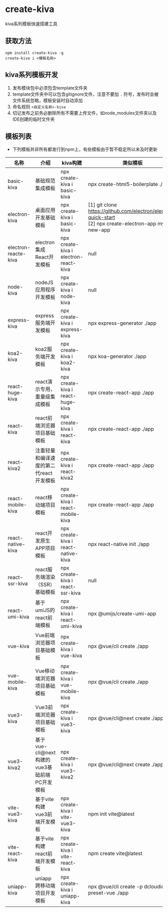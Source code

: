 # create-kiva

kiva系列模板快速搭建工具

## 获取方法

```
npm install create-kiva -g
create-kiva i <模板名称>
```

## kiva系列模板开发

1. 发布模块包中必须包含template文件夹
2. template文件夹中可以包含gitignore文件，注意不要加 `.` 符号，发布时会被文件系统忽略，模板安装时自动添加
3. 命名规则 `<自定义名称>-kiva`
4. 切记发布之前务必删除所有不需要上传文件，如node_modules文件夹以及IDE创建的临时文件夹

## 模板列表

- 下列模板并非所有都发行到npm上，有些模板由于暂不稳定所以未及时更新

| 名称                   | 介绍                              | kiva构建                                | 类似模板 |
|----------------------|---------------------------------|---------------------------------------| --- |
| basic-kiva           | 基础规范集成模板                        | npx create-kiva i basic-kiva          | npx create-html5-boilerplate ./app  |
| electron-kiva        | 桌面应用开发基础模板                      | npx create-kiva i basic-kiva          | [1] git clone https://github.com/electron/electron-quick-start <br/> [2] npx create-electron-app my-new-app    |
| electron-reacte-kiva | electron集成React开发模板             | npx create-kiva i electron-react-kiva | null  |
| node-kiva            | nodeJS应用程序开发模板                  | npx create-kiva i node-kiva           | null |
| express-kiva         | express服务端开发模板                  | npx create-kiva i express-kiva        | npx express-generator ./app  |
| koa2-kiva            | koa2服务端开发模板                     | npx create-kiva i koa2-kiva           | npx koa-generator ./app  |
| react-huge-kiva      | react演示专用，重量级集成模板               | npx create-kiva i react-huge-kiva     | npx create-react-app ./app  |
| react-kiva           | react前端浏览器项目基础模板                | npx create-kiva i react-kiva          | npx create-react-app ./app  |
| react-kiva2          | 注重轻量和编译速度的第二代react开发模板          | npx create-kiva i react-kiva2         | npx create-react-app ./app  |
| react-mobile-kiva    | react移动端项目模板                    | npx create-kiva i react-mobile-kiva   | npx create-react-app ./app  |
| react-native-kiva    | react开发原生APP项目模板                | npx create-kiva i react-native-kiva   | npx react-native init ./app  |
| react-ssr-kiva       | react服务端渲染（SSR）基础模板             | npx create-kiva i react-ssr-kiva      | null  |
| react-umi-kiva       | 基于umiJS的react前端模板               | npx create-kiva i react-umi-kiva      |  npx @umijs/create-umi-app |
| vue-kiva             | Vue前端浏览器项目基础模板                  | npx create-kiva i vue-kiva            | npx @vue/cli create ./app  |
| vue-mobile-kiva      | Vue移动端浏览器项目基础模板                 | npx create-kiva i vue-mobile-kiva     | npx @vue/cli create ./app  |
| vue3-kiva            | Vue3前端浏览器项目基础模板                 | npx create-kiva i vue3-kiva           | npx @vue/cli@next create ./app  |
| vue3-kiva2           | 基于vue-cli@next构建的vue3基础前端PC开发模板 | npx create-kiva i vue3-kiva2          | npx @vue/cli@next create ./app  |
| vite-vue3-kiva       | 基于vite构建vue3前端开发模板              | npx create-kiva i vite-vue3-kiva      | npm init vite@latest  |
| vite-react-kiva      | 基于vite构建react前端开发模板             | npx create-kiva i vite-react-kiva     | npm create vite@latest  |
| uniapp-kiva          | uniapp跨移动端项目开发模板                | npx create-kiva i uniapp-kiva         | npx @vue/cli create -p dcloudio/uni-preset-vue ./app  |
